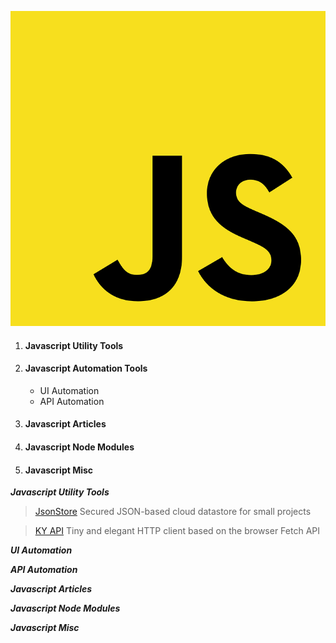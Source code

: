 ![Javascript Logo](/images/javascript.png?style=centerme)

1. <h4 id="utility">Javascript Utility Tools</h4>
2. <h4 id="tools">Javascript Automation Tools</h4>

    * UI Automation
    * API Automation
3. <h4 id="articles">Javascript Articles</h4>
4. <h4 id="articles">Javascript Node Modules</h4>
4. <h4 id="tools">Javascript Misc</h4>

**_Javascript Utility Tools_**

> [JsonStore](https://github.com/bluzi/jsonstore) Secured JSON-based cloud datastore for small projects 

> [KY API](https://github.com/sindresorhus/ky) Tiny and elegant HTTP client based on the browser Fetch API

**_UI Automation_**


**_API Automation_**


**_Javascript Articles_**


**_Javascript Node Modules_**

**_Javascript Misc_**